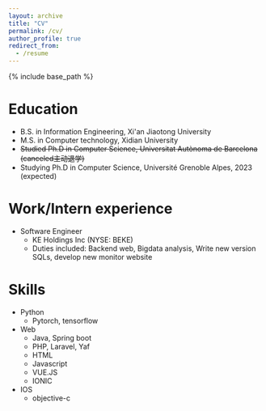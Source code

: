 ```yaml
---
layout: archive
title: "CV"
permalink: /cv/
author_profile: true
redirect_from:
  - /resume
---
```


{% include base_path %}

Education
======
* B.S. in Information Engineering, Xi'an Jiaotong University
* M.S. in Computer technology, Xidian University
* ~~Studied Ph.D in Computer Science, Universitat Autònoma de Barcelona (canceled主动退学)~~
* Studying Ph.D in Computer Science, Université Grenoble Alpes, 2023 (expected)

Work/Intern experience
======
* Software Engineer
  * KE Holdings Inc (NYSE: BEKE)
  * Duties included: Backend web, Bigdata analysis, Write new version SQLs, develop new monitor website

  
Skills
======
* Python
  * Pytorch, tensorflow
* Web
  * Java, Spring boot
  * PHP, Laravel, Yaf
  * HTML
  * Javascript
  * VUE.JS
  * IONIC
* IOS
  * objective-c



